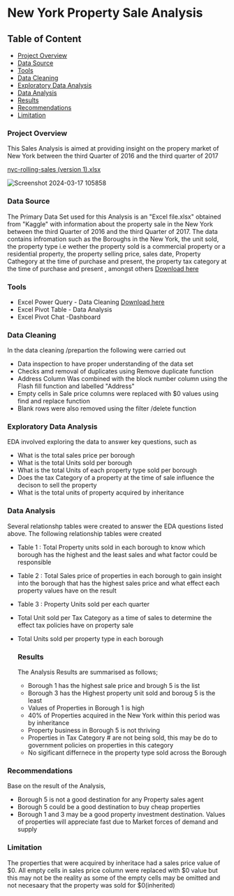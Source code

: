 # New York Property Sale Analysis

## Table of Content

- [Project Overview](#project-overview)
- [Data Source](#data-source)
- [Tools](#tools)
- [Data Cleaning](#data-cleaning)
- [Exploratory Data Analysis](#exploratory-data-analysis)
- [Data Analysis](#data-analysis)
- [Results](#results)
- [Recommendations](#recommendations)
- [Limitation](#limitation)
  



### Project Overview

This  Sales Analysis is aimed at providing insight on the propery market of New York between the third Quarter of 2016 and the third quarter of 2017

[nyc-rolling-sales (version 1).xlsx](https://github.com/Bamscrown/New-York-Property-Sales-Analysis/files/14628187/nyc-rolling-sales.version.1.xlsx)



![Screenshot 2024-03-17 105858](https://github.com/Bamscrown/New-York-Property-Sales-Analysis/assets/163521119/cbb9b76c-26db-4143-9f21-a82037f76587)


### Data Source

The Primary Data Set used for this Analysis is an "Excel file.xlsx" obtained from "Kaggle" with information about the property sale in the New York between the third Quarter of 2016 and the third Quarter of 2017. The data contains infromation such as the Boroughs in the New York, the unit sold, the property type  i.e wether the property sold is a commercial property or a residential property, the property selling price, sales date, Property Cathegory at the time of purchase and present, the property tax category at the time of purchase and present , amongst others
   [Download here](https://www.kaggle.com/datasets/new-york-city/nyc-property-sales)

                                    
### Tools

- Excel Power Query - Data Cleaning [Download here](https://microsoft.com)
- Excel Pivot Table - Data Analysis
- Excel Pivot Chat -Dashboard


 ### Data Cleaning
 
In the data cleaning /prepartion the following were carried out

- Data  inspection to have proper understanding of the data set
- Checks amd removal of duplicates using Remove duplicate function
- Address Column Was combined with the block number column using the Flash fill function and labelled "Address"
- Empty cells in Sale price columns were replaced with $0 values using find and replace function
- Blank rows were also removed using the filter /delete function
  

### Exploratory Data Analysis

EDA involved exploring the data to answer key questions, such as

- What is the total sales price per borough
- What is the total Units sold per borough
- What  is the total Units of each property type sold per borough
- Does the tax Category of a property at the time of sale influence the decison to sell the property
- What is the total units of property acquired by inheritance
  

 ### Data Analysis
Several relationshp tables were created to answer the EDA questions listed above.
The following relationship tables were created

- Table 1 : Total Property units sold in each borough to know which borough has the highest and the least sales and what factor could be responsible
- Table 2 : Total Sales price of properties in each borough to gain insight into the borough that has the highest sales price and what effect each property values have on the result
- Table 3 : Property Units sold per each quarter
- Total Unit sold per Tax Category as a time of sales to determine the effect tax policies have on property sale
- Total Units sold per property type in each borough


  ### Results
  
  The Analysis Results are summarised as follows;
  - Borough 1 has the highest sale price and brough 5 is the list
  - Borough 3 has the Highest property unit sold and boroug 5 is the least
  - Values of Properties in Borough 1 is high
  - 40% of Properties acquired  in the New York within this period was by inheritance
  - Property business in Borough 5 is not thriving
  - Properties in Tax Category # are not being sold, this may be do to government policies on properties in this category
  - No sigificant differnece in the property type sold across the Borough


### Recommendations

Base on the result of the  Analysis,
- Borough 5 is not a good destination for any Property sales agent
- Borough 5 could be a good destination to buy cheap properties
- Borough 1 and 3 may be a good property investment destination. Values of properties will appreciate fast due to Market forces of demand and supply


### Limitation

The properties that were acquired by inheritace had a sales price value of $0. All empty cells in sales price column were replaced with $0 value but this may not be the reality as some of the empty cells may be omitted and not necesaary that the property was sold for $0(inherited)



  

